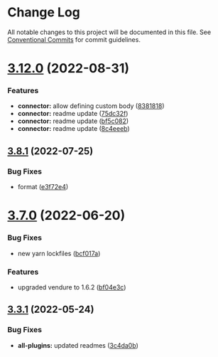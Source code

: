 # Change Log

All notable changes to this project will be documented in this file.
See [Conventional Commits](https://conventionalcommits.org) for commit guidelines.

# [3.12.0](https://github.com/bavaan-platform/bavaan-commerce-app-platform/compare/v3.11.6...v3.12.0) (2022-08-31)

### Features

- **connector:** allow defining custom body ([8381818](https://github.com/bavaan-platform/bavaan-commerce-app-platform/commit/8381818e36af9e6a19b009ab5f914e92cb2df6d0))
- **connector:** readme update ([75dc32f](https://github.com/bavaan-platform/bavaan-commerce-app-platform/commit/75dc32ffd330e444f43d3de8ce04ce53b9c3f72f))
- **connector:** readme update ([bf5c082](https://github.com/bavaan-platform/bavaan-commerce-app-platform/commit/bf5c082595389bc41a6b9c856804add0cbf5a40e))
- **connector:** readme update ([8c4eeeb](https://github.com/bavaan-platform/bavaan-commerce-app-platform/commit/8c4eeebff7b6fa0e3f1f2899c43d886a2a589624))

## [3.8.1](https://github.com/bavaan-platform/bavaan-commerce-app-platform/compare/v3.8.0...v3.8.1) (2022-07-25)

### Bug Fixes

- format ([e3f72e4](https://github.com/bavaan-platform/bavaan-commerce-app-platform/commit/e3f72e40e188ab05428f5f46a0bae08ce16c8cc6))

# [3.7.0](https://github.com/bavaan-platform/bavaan-commerce-app-platform/compare/v3.6.1...v3.7.0) (2022-06-20)

### Bug Fixes

- new yarn lockfiles ([bcf017a](https://github.com/bavaan-platform/bavaan-commerce-app-platform/commit/bcf017a3bbf7f7581a2e02b4bcc1cc1ab18fca88))

### Features

- upgraded vendure to 1.6.2 ([bf04e3c](https://github.com/bavaan-platform/bavaan-commerce-app-platform/commit/bf04e3c3e4e41d338622b9487bd2e7c54e7d299f))

## [3.3.1](https://github.com/bavaan-platform/bavaan-commerce-app-platform/compare/v3.3.0...v3.3.1) (2022-05-24)

### Bug Fixes

- **all-plugins:** updated readmes ([3c4da0b](https://github.com/bavaan-platform/bavaan-commerce-app-platform/commit/3c4da0b54712bd864ddc2336d40073169c58e052))
